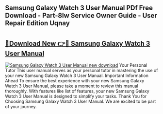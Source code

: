 ## Samsung Galaxy Watch 3 User Manual PDf Free Download - Part-8lw Service Owner Guide - User Repair Edition Uqnay

# <h2><a href="http://cf17856.oget.top/?id=Samsung+Galaxy+Watch+3+User+Manual">🔗Download New 👉🔴 Samsung Galaxy Watch 3 User Manual</a></h2>

[![Samsung Galaxy Watch 3 User Manual new download](https://i.imgur.com/5g1atiW.png)](http://cf17856.oget.top/?id=Samsung+Galaxy+Watch+3+User+Manual)
Your Personal Tutor This user manual serves as your personal tutor in mastering the use of your new Samsung Galaxy Watch 3 User Manual. Important Information Ahead To ensure the best experience with your new Samsung Galaxy Watch 3 User Manual, please take a moment to review this manual thoroughly. With features like list of features, your new Samsung Galaxy Watch 3 User Manual is designed to simplify your tasks. Thank You for Choosing Samsung Galaxy Watch 3 User Manual. We are excited to be part of your journey.
